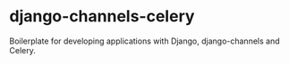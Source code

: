 # django-channels-celery
Boilerplate for developing applications with Django, django-channels and Celery.
